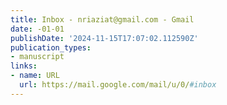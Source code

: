 ```yaml
---
title: Inbox - nriaziat@gmail.com - Gmail
date: -01-01
publishDate: '2024-11-15T17:07:02.112590Z'
publication_types:
- manuscript
links:
- name: URL
  url: https://mail.google.com/mail/u/0/#inbox
---
```

